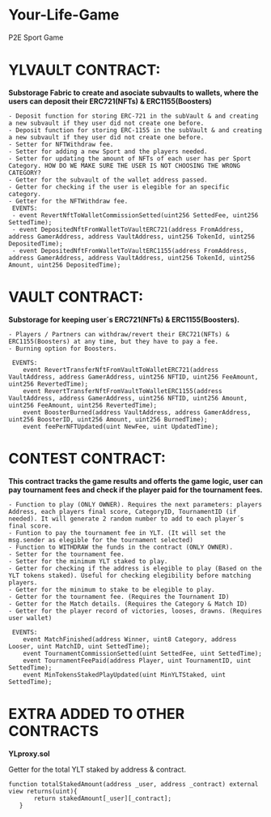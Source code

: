 # Your-Life-Game
P2E Sport Game

# YLVAULT CONTRACT: 

**Substorage Fabric to create and asociate subvaults to wallets, where the users can deposit their ERC721(NFTs) & ERC1155(Boosters)**
    
    - Deposit function for storing ERC-721 in the subVault & and creating a new subvault if they user did not create one before.
    - Deposit function for storing ERC-1155 in the subVault & and creating a new subvault if they user did not create one before.
    - Setter for NFTWithdraw fee.
    - Setter for adding a new Sport and the players needed.
    - Setter for updating the amount of NFTs of each user has per Sport Category. HOW DO WE MAKE SURE THE USER IS NOT CHOOSING THE WRONG CATEGORY?
    - Getter for the subvault of the wallet address passed.
    - Getter for checking if the user is elegible for an specific category.
    - Getter for the NFTWithdraw fee.
     EVENTS: 
     - event RevertNftToWalletCommissionSetted(uint256 SettedFee, uint256 SettedTime);
     - event DepositedNftFromWalletToVaultERC721(address FromAddress, address GamerAddress, address VaultAddress, uint256 TokenId, uint256 DepositedTime);
     - event DepositedNftFromWalletToVaultERC1155(address FromAddress, address GamerAddress, address VaultAddress, uint256 TokenId, uint256 Amount, uint256 DepositedTime);


# VAULT CONTRACT:
**Substorage for keeping user´s ERC721(NFTs) & ERC1155(Boosters).**
    
    - Players / Partners can withdraw/revert their ERC721(NFTs) & ERC1155(Boosters) at any time, but they have to pay a fee.
    - Burning option for Boosters.

     EVENTS:
        event RevertTransferNftFromVaultToWalletERC721(address VaultAddress, address GamerAddress, uint256 NFTID, uint256 FeeAmount, uint256 RevertedTime);
        event RevertTransferNftFromVaultToWalletERC1155(address VaultAddress, address GamerAddress, uint256 NFTID, uint256 Amount, uint256 FeeAmount, uint256 RevertedTime);
        event BoosterBurned(address VaultAddress, address GamerAddress, uint256 BoosterID, uint256 Amount, uint256 BurnedTime);
        event feePerNFTUpdated(uint NewFee, uint UpdatedTime);


# CONTEST CONTRACT:
**This contract tracks the game results and offerts the game logic, user can pay tournament fees and check if the player paid for the tournament fees.**
    
    - Function to play (ONLY OWNER). Requires the next parameters: players Address, each players final score, CategoryID, TournamentID (if needed). It will generate 2 random number to add to each player´s final score.
    - Funtion to pay the tournament fee in YLT. (It will set the msg.sender as elegible for the tournament selected)    
    - Function to WITHDRAW the funds in the contract (ONLY OWNER).
    - Setter for the tournament fee.
    - Setter for the minimum YLT staked to play.
    - Getter for checking if the address is elegible to play (Based on the YLT tokens staked). Useful for checking elegibility before matching players.
    - Getter for the minimum to stake to be elegible to play.
    - Getter for the tournament fee. (Requires the Tournament ID)
    - Getter for the Match details. (Requires the Category & Match ID)
    - Getter for the player record of victories, looses, drawns. (Requires user wallet)

     EVENTS:
        event MatchFinished(address Winner, uint8 Category, address Looser, uint MatchID, uint SettedTime);
        event TournamentCommissionSetted(uint SettedFee, uint SettedTime); 
        event TournamentFeePaid(address Player, uint TournamentID, uint SettedTime);
        event MinTokensStakedPlayUpdated(uint MinYLTStaked, uint SettedTime);
        
        
 # EXTRA ADDED TO OTHER CONTRACTS
 
 **YLproxy.sol**
 
 Getter for the total YLT staked by address & contract.
 ```
 function totalStakedAmount(address _user, address _contract) external view returns(uint){
        return stakedAmount[_user][_contract];
    }
```
 
